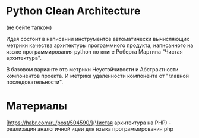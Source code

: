 # Python Clean Architecture
(не бейте тапком)

Идея состоит в написании инструментов 
автоматически вычисляющих метрики качества архитектуры 
программного продукта, написанного на языке программирования 
python по книге Роберта Мартина "Чистая архитектура".

В базовом варианте это метрики Неустойчивости и Абстрактности 
компонентов проекта. И метрика удаленности компонента от 
"главной последовательности".



# Материалы
[https://habr.com/ru/post/504590/](Чистая архитектура на PHP) - 
реализация аналогичной идеи для языка программирования php